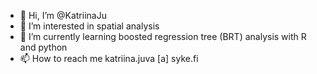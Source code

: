 - 👋 Hi, I’m @KatriinaJu
- 👀 I’m interested in spatial analysis
- 🌱 I’m currently learning boosted regression tree (BRT) analysis with R and python
- 📫 How to reach me katriina.juva [a] syke.fi

<!---
KatriinaJu/KatriinaJu is a ✨ special ✨ repository because its `README.md` (this file) appears on your GitHub profile.
You can click the Preview link to take a look at your changes.
--->
